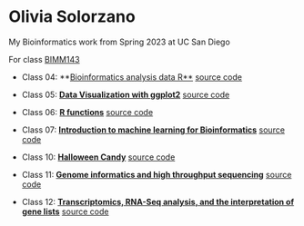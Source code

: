 # Olivia Solorzano
My Bioinformatics work from Spring 2023 at UC San Diego

For class [BIMM143](https://bioboot.github.io/bimm143_S23/)

- Class 04: **[Bioinformatics analysis data R**](https://github.com/omsolorz/bimm143/blob/main/Class%204%20-%20R%20Basics/Class4.pdf) [source code](https://github.com/omsolorz/bimm143/blob/main/Class%204%20-%20R%20Basics/Class4.R)

- Class 05: [**Data Visualization with ggplot2**](https://github.com/omsolorz/bimm143/blob/main/Class05/Class5QuartoDoc.pdf) [source code](https://github.com/omsolorz/bimm143/blob/main/Class05/Class5QuartoDoc.qmd)

- Class 06: [**R functions**](https://github.com/omsolorz/bimm143/blob/main/Class06/Class06Hw.pdf) [source code](https://github.com/omsolorz/bimm143/blob/main/Class06/Class06Hw.qmd)

- Class 07: [**Introduction to machine learning for Bioinformatics**](https://github.com/omsolorz/bimm143/blob/main/class07/Class07.pdf) [source code](https://github.com/omsolorz/bimm143/blob/main/class07/Class07.qmd)

- Class 10: [**Halloween Candy**](https://github.com/omsolorz/bimm143/blob/main/Class10/Class-10-HalloweenCandy.pdf) [source code](https://github.com/omsolorz/bimm143/blob/main/Class10/Class%2010-Halloween%20Candy.qmd)

- Class 11: [**Genome informatics and high throughput sequencing**](https://github.com/omsolorz/bimm143/blob/main/Class11/Class11.pdf) [source code](https://github.com/omsolorz/bimm143/blob/main/Class11/Class11.qmd)

- Class 12: [**Transcriptomics, RNA-Seq analysis, and the interpretation of gene lists**](https://github.com/omsolorz/bimm143/blob/main/Class12/Class12.pdf) [source code](https://github.com/omsolorz/bimm143/blob/main/Class12/Class12.qmd)

